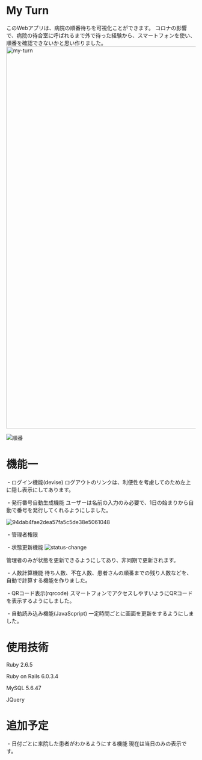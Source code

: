 # My Turn
このWebアプリは、病院の順番待ちを可視化ことができます。
コロナの影響で、病院の待合室に呼ばれるまで外で待った経験から、スマートフォンを使い、順番を確認できないかと思い作りました。
<img width="1016" alt="my-turn" src="https://user-images.githubusercontent.com/70558805/102724819-b9000700-4355-11eb-96da-698a17185cb5.png">

![順番](https://user-images.githubusercontent.com/70558805/102725323-4133db80-4359-11eb-9bc7-743744775c48.png)

# 機能一
・ログイン機能(devise)
  ログアウトのリンクは、利便性を考慮してのため左上に隠し表示にしてあります。

・発行番号自動生成機能
  ユーザーは名前の入力のみ必要で、1日の始まりから自動で番号を発行してくれるようにしました。

![94dab4fae2dea57fa5c5de38e5061048](https://user-images.githubusercontent.com/70558805/102725354-793b1e80-4359-11eb-9b8b-11a5ed939448.gif)

・管理者権限

・状態更新機能 
![status-change](https://user-images.githubusercontent.com/70558805/104912908-41fb7400-59d0-11eb-8df1-8dc314562fb3.gif)

  管理者のみが状態を更新できるようにしてあり、非同期で更新されます。

・人数計算機能
  待ち人数、不在人数、患者さんの順番までの残り人数などを、自動で計算する機能を作りました。

・QRコード表示(rqrcode)
  スマートフォンでアクセスしやすいようにQRコードを表示するようにしました。

・自動読み込み機能(JavaScpript)
  一定時間ごとに画面を更新をするようにしました。

# 使用技術

Ruby 2.6.5

Ruby on Rails 6.0.3.4

MySQL 5.6.47

JQuery

# 追加予定

・日付ごとに来院した患者がわかるようにする機能
  現在は当日のみの表示です。
